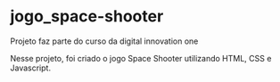 # jogo_space-shooter
Projeto faz parte do curso da digital innovation one

Nesse projeto, foi criado o jogo Space Shooter utilizando HTML, CSS e Javascript. 
